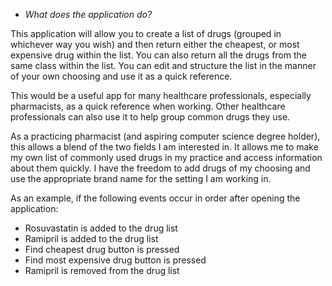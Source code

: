 - *What does the application do?*

This application will allow you to create a list of drugs (grouped in whichever way you wish)
and then return either the cheapest, or most expensive drug within the list. You can also return
all the drugs from the same class within the list. You can edit and structure the list in the manner of
your own choosing and use it as a quick reference.


This would be a useful app for many healthcare professionals,
especially pharmacists, as a quick reference when working. Other healthcare professionals can also
use it to help group common drugs they use.
 
As a practicing pharmacist (and aspiring computer science
degree holder), this allows a blend of the two fields I am
interested in. It allows me to make my own list of commonly used
drugs in my practice and access information about them quickly. I have the freedom to add
drugs of my choosing and use the appropriate brand name for the setting I am working in.



As an example, if the following events occur in order after opening the application:
- Rosuvastatin is added to the drug list
- Ramipril is added to the drug list
- Find cheapest drug button is pressed
- Find most expensive drug button is pressed
- Ramipril is removed from the drug list
